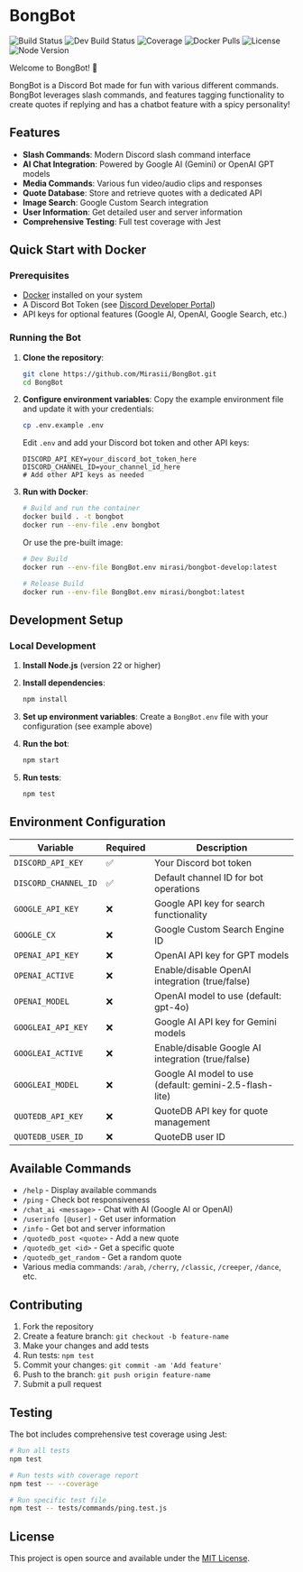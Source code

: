 # BongBot

![Build Status](https://img.shields.io/github/actions/workflow/status/Mirasii/BongBot/deploy.yml?branch=main&label=Production%20Deploy&logo=github)
![Dev Build Status](https://img.shields.io/github/actions/workflow/status/Mirasii/BongBot/deploy-develop.yml?branch=main&label=Dev%20Build&logo=github)
![Coverage](https://codecov.io/gh/Mirasii/BongBot/branch/main/graph/badge.svg)
![Docker Pulls](https://img.shields.io/docker/pulls/mirasi/bongbot?logo=docker)
![License](https://img.shields.io/github/license/Mirasii/BongBot)
![Node Version](https://img.shields.io/badge/node-%3E%3D22.0.0-brightgreen?logo=node.js)

Welcome to BongBot! 🤖

BongBot is a Discord Bot made for fun with various different commands. BongBot leverages slash commands, and features tagging functionality to create quotes if replying and has a chatbot feature with a spicy personality!

## Features

- **Slash Commands**: Modern Discord slash command interface
- **AI Chat Integration**: Powered by Google AI (Gemini) or OpenAI GPT models
- **Media Commands**: Various fun video/audio clips and responses
- **Quote Database**: Store and retrieve quotes with a dedicated API
- **Image Search**: Google Custom Search integration
- **User Information**: Get detailed user and server information
- **Comprehensive Testing**: Full test coverage with Jest

## Quick Start with Docker

### Prerequisites

- [Docker](https://www.docker.com/get-started) installed on your system
- A Discord Bot Token (see [Discord Developer Portal](https://discord.com/developers/applications))
- API keys for optional features (Google AI, OpenAI, Google Search, etc.)

### Running the Bot

1. **Clone the repository**:
   ```bash
   git clone https://github.com/Mirasii/BongBot.git
   cd BongBot
   ```

2. **Configure environment variables**:
   Copy the example environment file and update it with your credentials:
   ```bash
   cp .env.example .env
   ```
   
   Edit `.env` and add your Discord bot token and other API keys:
   ```env
   DISCORD_API_KEY=your_discord_bot_token_here
   DISCORD_CHANNEL_ID=your_channel_id_here
   # Add other API keys as needed
   ```

3. **Run with Docker**:
   ```bash
   # Build and run the container
   docker build . -t bongbot
   docker run --env-file .env bongbot
   ```

   Or use the pre-built image:
   ```bash
   # Dev Build
   docker run --env-file BongBot.env mirasi/bongbot-develop:latest
   ```
   ```bash
   # Release Build
   docker run --env-file BongBot.env mirasi/bongbot:latest
   ```
## Development Setup

### Local Development

1. **Install Node.js** (version 22 or higher)

2. **Install dependencies**:
   ```bash
   npm install
   ```

3. **Set up environment variables**:
   Create a `BongBot.env` file with your configuration (see example above)

4. **Run the bot**:
   ```bash
   npm start
   ```

5. **Run tests**:
   ```bash
   npm test
   ```

## Environment Configuration

| Variable | Required | Description |
|----------|----------|-------------|
| `DISCORD_API_KEY` | ✅ | Your Discord bot token |
| `DISCORD_CHANNEL_ID` | ✅ | Default channel ID for bot operations |
| `GOOGLE_API_KEY` | ❌ | Google API key for search functionality |
| `GOOGLE_CX` | ❌ | Google Custom Search Engine ID |
| `OPENAI_API_KEY` | ❌ | OpenAI API key for GPT models |
| `OPENAI_ACTIVE` | ❌ | Enable/disable OpenAI integration (true/false) |
| `OPENAI_MODEL` | ❌ | OpenAI model to use (default: gpt-4o) |
| `GOOGLEAI_API_KEY` | ❌ | Google AI API key for Gemini models |
| `GOOGLEAI_ACTIVE` | ❌ | Enable/disable Google AI integration (true/false) |
| `GOOGLEAI_MODEL` | ❌ | Google AI model to use (default: gemini-2.5-flash-lite) |
| `QUOTEDB_API_KEY` | ❌ | QuoteDB API key for quote management |
| `QUOTEDB_USER_ID` | ❌ | QuoteDB user ID |

## Available Commands

- `/help` - Display available commands
- `/ping` - Check bot responsiveness
- `/chat_ai <message>` - Chat with AI (Google AI or OpenAI)
- `/userinfo [@user]` - Get user information
- `/info` - Get bot and server information
- `/quotedb_post <quote>` - Add a new quote
- `/quotedb_get <id>` - Get a specific quote
- `/quotedb_get_random` - Get a random quote
- Various media commands: `/arab`, `/cherry`, `/classic`, `/creeper`, `/dance`, etc.

## Contributing

1. Fork the repository
2. Create a feature branch: `git checkout -b feature-name`
3. Make your changes and add tests
4. Run tests: `npm test`
5. Commit your changes: `git commit -am 'Add feature'`
6. Push to the branch: `git push origin feature-name`
7. Submit a pull request

## Testing

The bot includes comprehensive test coverage using Jest:

```bash
# Run all tests
npm test

# Run tests with coverage report
npm test -- --coverage

# Run specific test file
npm test -- tests/commands/ping.test.js
```

## License

This project is open source and available under the [MIT License](LICENSE).
